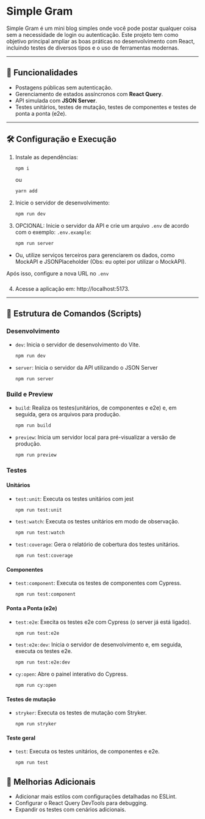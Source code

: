 # Simple Gram

Simple Gram é um mini blog simples onde você pode postar qualquer coisa sem a necessidade de login ou autenticação. Este projeto tem como objetivo principal ampliar as boas práticas no desenvolvimento com React, incluindo testes de diversos tipos e o uso de ferramentas modernas.

---

## 🚀 Funcionalidades

- Postagens públicas sem autenticação.
- Gerenciamento de estados assíncronos com **React Query**.
- API simulada com **JSON Server**.
- Testes unitários, testes de mutação, testes de componentes e testes de ponta a ponta (e2e).

---

## 🛠️ Configuração e Execução

1. Instale as dependências:

   ```bash
   npm i
   ```

   ou

   ```bash
   yarn add
   ```

2. Inicie o servidor de desenvolvimento:

   ```bash
   npm run dev
   ```

3. OPCIONAL: Inicie o servidor da API e crie um arquivo `.env` de acordo com o exemplo: `.env.example`:

   ```bash
   npm run server
   ```

- Ou, utilize serviços terceiros para gerenciarem os dados, como MockAPI e JSONPlaceholder (Obs: eu optei por utilizar o MockAPI).

Após isso, configure a nova URL no `.env`

###

4. Acesse a aplicação em: http://localhost:5173.

---

## 📂 Estrutura de Comandos (Scripts)

### Desenvolvimento

- `dev`: Inicia o servidor de desenvolvimento do Vite.

  ```bash
  npm run dev
  ```

- `server`: Inicia o servidor da API utilizando o JSON Server

  ```bash
  npm run server
  ```

### Build e Preview

- `build`: Realiza os testes(unitários, de componentes e e2e) e, em seguida, gera os arquivos para produção.

  ```bash
  npm run build
  ```

- `preview`: Inicia um servidor local para pré-visualizar a versão de produção.

  ```bash
  npm run preview
  ```

### Testes

#### Unitários

- `test:unit`: Executa os testes unitários com jest

  ```bash
  npm run test:unit
  ```

- `test:watch`: Executa os testes unitários em modo de observação.

  ```bash
  npm run test:watch
  ```

- `test:coverage`: Gera o relatório de cobertura dos testes unitários.

  ```bash
  npm run test:coverage
  ```

#### Componentes

- `test:component`: Executa os testes de componentes com Cypress.

  ```bash
  npm run test:component
  ```

#### Ponta a Ponta (e2e)

- `test:e2e`: Execita os testes e2e com Cypress (o server já está ligado).

  ```bash
  npm run test:e2e
  ```

- `test:e2e:dev`: Inicia o servidor de desenvolvimento e, em seguida, executa os testes e2e.

  ```bash
  npm run test:e2e:dev
  ```

- `cy:open`: Abre o painel interativo do Cypress.

  ```bash
  npm run cy:open
  ```

#### Testes de mutação

- `stryker`: Executa os testes de mutação com Stryker.

  ```bash
  npm run stryker
  ```

#### Teste geral

- `test`: Executa os testes unitários, de componentes e e2e.

  ```bash
  npm run test
  ```

## 🌟 Melhorias Adicionais

- Adicionar mais estilos com configurações detalhadas no ESLint.
- Configurar o React Query DevTools para debugging.
- Expandir os testes com cenários adicionais.
